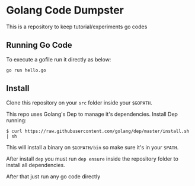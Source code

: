 # Golang Code Dumpster

This is a repository to keep tutorial/experiments go codes

## Running Go Code

To execute a gofile run it directly as below:

```
go run hello.go
```

## Install

Clone this repository on your `src` folder inside your `$GOPATH`.

This repo uses Golang's Dep to manage it's dependencies. Install Dep running:

```
$ curl https://raw.githubusercontent.com/golang/dep/master/install.sh | sh
```

This will install a binary on `$GOPATH/bin` so make sure it's in your `$PATH`.

After install `dep` you must run `dep ensure` inside the repository folder to install all dependencies.

After that just run any go code directly
